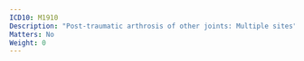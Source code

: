 ```yaml
---
ICD10: M1910
Description: "Post-traumatic arthrosis of other joints: Multiple sites"
Matters: No
Weight: 0
---
```


